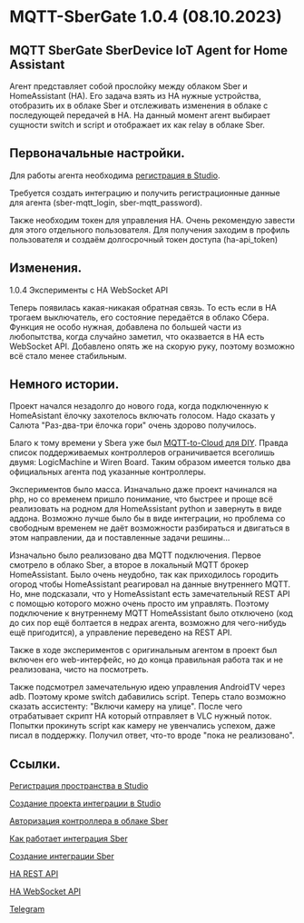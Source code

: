 ﻿# MQTT-SberGate 1.0.4 (08.10.2023)
## MQTT SberGate SberDevice IoT Agent for Home Assistant

Агент представляет собой прослойку между облаком Sber и HomeAssistant (HA).
Его задача взять из HA нужные устройства, отобразить их в облаке Sber и отслеживать
изменения в облаке с последующей передачей в HA.
На данный момент агент выбирает сущности switch и script и отображает их как relay в облаке Sber.

## Первоначальные настройки.

Для работы агента необходима [регистрация в Studio](https://developers.sber.ru/studio/workspaces/).

Требуется создать интеграцию и получить регистрационные данные для агента (sber-mqtt_login, sber-mqtt_password).

Также необходим токен для управления HA. Очень рекомендую завести для этого отдельного пользователя.
Для получения заходим в профиль пользователя и создаём долгосрочный токен доступа (ha-api_token)

## Изменения.

1.0.4 Эксперименты с HA WebSocket API

Теперь появилась какая-никакая обратная связь. То есть если в HA трогаем выключатель, его состояние передаётся в облако Сбера.
Функция не особо нужная, добавлена по большей части из любопытства, когда случайно заметил, что оказвается в HA есть WebSocket API.
Добавлено опять же на скорую руку, поэтому возможно всё стало менее стабильным.

## Немного истории.

Проект начался незадолго до нового года, когда подключенную к HomeAsistant ёлочку захотелось включать голосом.
Надо сказать у Салюта "Раз-два-три ёлочка гори" очень здорово получилось.

Благо к тому времени у Sberа уже был [MQTT-to-Cloud для DIY](https://developers.sber.ru/docs/ru/smarthome/mqtt-diy/mqtt-to-diy).
Правда список поддерживаемых контроллеров ограничивается всеголишь двумя: LogicMachine и Wiren Board. Таким образом имеется только два официальных агента под указанные контроллеры.

Экспериментов было масса. Изначально даже проект начинался на php, но со временем пришло понимание, что быстрее и проще всё реализовать
на родном для HomeAssistant python и завернуть в виде аддона. Возможно лучше было бы в виде интеграции, но проблема со свободным временем
не даёт возможности разбираться и двигаться в этом направлении, да и поставленные задачи решины...

Изначально было реализовано два MQTT подключения. Первое смотрело в облако Sber, а второе в локальный MQTT брокер HomeAssistant.
Было очень неудобно, так как приходилось городить огород чтобы HomeAssistant реагировал на данные внутреннего MQTT.
Но, мне подсказали, что у HomeAssistant есть замечательный REST API с помощью которого можно очень просто им управлять.
Поэтому подключение к внутреннему MQTT HomeAssistant было отключено (код до сих пор ещё болтается в недрах агента, возможно для чего-нибудь ещё пригодится),
а управление переведено на REST API.

Также в ходе экспериментов с оригинальным агентом в проект был включен его web-интерфейс, но до конца правильная работа так и не реализована, чисто на посмотреть.

Также подсмотрел замечательную идею управления AndroidTV через adb. Поэтому кроме switch дабавились script.
Теперь стало возможно сказать ассистенту: "Включи камеру на улице". После чего отрабатывает скрипт HA который отправляет в VLC нужный поток.
Попытки прокинуть script как камеру не увенчались успехом, даже писал в поддержку. Получил ответ, что-то вроде "пока не реализовано".

## Ссылки.

[Регистрация пространства в Studio](https://developers.sber.ru/docs/ru/smarthome/space/registration)

[Создание проекта интеграции в Studio](https://developers.sber.ru/docs/ru/smarthome/mqtt-diy/create-mqtt-diy-integration-project)

[Авторизация контроллера в облаке Sber](https://developers.sber.ru/docs/ru/smarthome/mqtt-diy/controller-authorization)

[Как работает интеграция Sber](https://developers.sber.ru/docs/ru/smarthome/mqtt-diy/integration-scheme)

[Создание интеграции Sber](https://developers.sber.ru/docs/ru/smarthome/mqtt-diy/create-mqtt-diy-integration)

[HA REST API](https://developers.home-assistant.io/docs/api/rest)

[HA WebSocket API](https://developers.home-assistant.io/docs/api/websocket)

[Telegram](https://t.me/+k_w9uO0h73FkNjJi)
